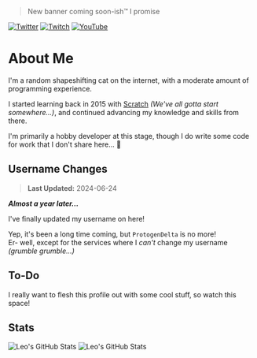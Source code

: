 > New banner coming soon-ish™ I promise

[![Twitter][twitter-img]][twitter-url]
[![Twitch][twitch-img]][twitch-url]
[![YouTube][youtube-img]][youtube-url]

# About Me

I'm a random shapeshifting cat on the internet, with a moderate amount of programming experience.

I started learning back in 2015 with [Scratch](https://scratch.mit.edu) *(We've all gotta start somewhere...)*, and continued advancing my knowledge and skills from there.

I'm primarily a hobby developer at this stage, though I do write some code for work that I don't share here... :eyes:

## Username Changes

> **Last Updated:** 2024-06-24

***Almost a year later...***

I've finally updated my username on here!

Yep, it's been a long time coming, but `ProtogenDelta` is no more!<br/>
Er- well, except for the services where I *can't* change my username *(grumble grumble...)*

## To-Do

I really want to flesh this profile out with some cool stuff, so watch this space!

## Stats
![Leo's GitHub Stats](https://github-readme-stats.vercel.app/api?username=LeoCatsune&show_icons=true&theme=gruvbox)
![Leo's GitHub Stats](https://github-readme-stats.vercel.app/api/top-langs?username=LeoCatsune&show_icons=true&theme=gruvbox&layout=compact)

<!--
TODO: Implement some of these?

- 📫 How to reach me: ...
- 😄 Pronouns: ...
- ⚡ Fun fact: ...

TODO: Implement templating?
-->

[twitter-img]: https://img.shields.io/badge/follow-%40LeoCatsune-1DA1F2?logo=twitter&style=for-the-badge
[twitter-url]: https://twitter.com/LeoCatsune
[twitch-img]: https://img.shields.io/twitch/status/leocatto?color=9046ff&label=Twitch&logo=twitch&style=for-the-badge
[twitch-url]: https://twitch.tv/LeoCatto
[youtube-img]: https://img.shields.io/youtube/channel/subscribers/UCR_rDSaMq_2LvlyKfCKS2uw?label=Subscribe&logo=youtube&logoColor=f00&style=for-the-badge
[youtube-url]: https://www.youtube.com/channel/@leocatto?sub_confirmation=1
